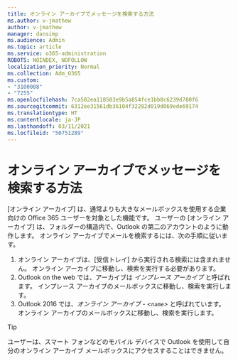 ```yaml
---
title: オンライン アーカイブでメッセージを検索する方法
ms.author: v-jmathew
author: v-jmathew
manager: dansimp
ms.audience: Admin
ms.topic: article
ms.service: o365-administration
ROBOTS: NOINDEX, NOFOLLOW
localization_priority: Normal
ms.collection: Adm_O365
ms.custom:
- "3100008"
- "7255"
ms.openlocfilehash: 7ca502ea118503e9b5a854fce1bb8c6239d780f6
ms.sourcegitcommit: 6312ee31561db36104f32282d019d069ede69174
ms.translationtype: HT
ms.contentlocale: ja-JP
ms.lasthandoff: 03/11/2021
ms.locfileid: "50751289"
---
```

# <a name="how-users-can-search-their-online-archive-for-messages"></a>オンライン アーカイブでメッセージを検索する方法

[オンライン アーカイブ] は、通常よりも大きなメールボックスを使用する企業向けの Office 365 ユーザーを対象とした機能です。 ユーザーの [オンライン アーカイブ] は、フォルダーの構造内で、Outlook の第二のアカウントのように動作します。 オンライン アーカイブでメールを検索するには、次の手順に従います。

1. オンライン アーカイブは、[受信トレイ] から実行される検索には含まれません。 オンライン アーカイブに移動し、検索を実行する必要があります。
2. Outlook on the web では、アーカイブは *インプレース アーカイブ* と呼ばれます。 インプレース アーカイブのメールボックスに移動し、検索を実行します。
3. Outlook 2016 では、*オンライン アーカイブ - <`name`>* と呼ばれています。 オンライン アーカイブのメールボックスに移動し、検索を実行します。

> [!TIP]
> ユーザーは、スマート フォンなどのモバイル デバイスで Outlook を使用して自分のオンライン アーカイブ メールボックスにアクセスすることはできません。
